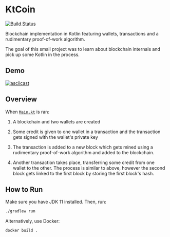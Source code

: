 # KtCoin

[![Build Status](https://img.shields.io/travis/dominikrys/ktcoin/master?style=flat-square)](https://travis-ci.com/dominikrys/ktcoin)

Blockchain implementation in Kotlin featuring wallets, transactions and a rudimentary proof-of-work algorithm.

The goal of this small project was to learn about blockchain internals and pick up some Kotlin in the process.

## Demo

[![asciicast](https://asciinema.org/a/GlrKNI0uXiDEvVqn1MY2oQMem.svg)](https://asciinema.org/a/GlrKNI0uXiDEvVqn1MY2oQMem)

## Overview

When [`Main.kt`](./src/main/kotlin/Main.kt) is ran:

1. A blockchain and two wallets are created

2. Some credit is given to one wallet in a transaction and the transaction gets signed with the wallet's private key

3. The transaction is added to a new block which gets mined using a rudimentary proof-of-work algorithm and added to the blockchain.

4. Another transaction takes place, transferring some credit from one wallet to the other. The process is similar to above, however the second block gets linked to the first block by storing the first block's hash.

## How to Run

Make sure you have JDK 11 installed. Then, run:

```bash
./gradlew run
```

Alternatively, use Docker:

```bash
docker build .
```

